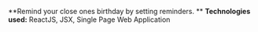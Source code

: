 **Remind your close ones birthday by setting reminders.
**
**Technologies used:** ReactJS, JSX, Single Page Web Application

